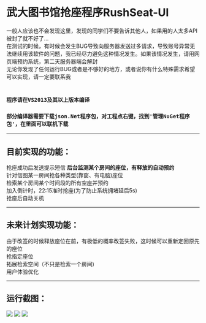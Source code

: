 ﻿# 武大图书馆抢座程序RushSeat-UI<br>
一般人应该也不会发现这里，发现的同学们不要告诉其他人，如果用的人太多API被封了就不好了...<br>
在测试的时候，有时候会发生BUG导致向服务器发送过多请求，导致账号异常无法继续用该软件的问题，我已经尽力避免这种情况发生。如果该情况发生，请用网页端预约系统，第二天服务器端会解封<br>
无论你发现了任何运行BUG或者是不够好的地方，或者说你有什么特殊需求希望可以实现，请一定要联系我<br>
<br>
### `程序请在VS2013及其以上版本编译`<br>
### `部分编译器需要下载json.Net程序包，对工程点右键，找到'管理NuGet程序包'，在里面可以联机下载`<br>
- - -
## 目前实现的功能：<br>
抢座成功后发送提示短信
**后台监测某个房间的座位，有释放的自动预约** <br>
针对信图某一房间抢各种类型(靠窗、有电脑)座位<br>
检索某个房间某个时间段的所有空座并预约<br>
加入倒计时，22:15准时抢座(为了防止系统拥堵延后5s)<br>
抢座后自动关机<br>
- - -
## 未来计划实现功能：<br>
由于改签的时候释放座位在前，有极低的概率改签失败，这时候可以重新定回原先的座位<br>
抢指定座位<br>
拓展检索空间（不只是检索一个房间)<br>
用户体验优化<br>
- - -
## 运行截图：<br>
![](https://github.com/spAurora/RushSeat-UI/blob/master/pic/2.png)
![](https://github.com/spAurora/RushSeat-UI/blob/master/pic/3.png)
![](https://github.com/spAurora/RushSeat-UI/blob/master/pic/1.PNG)
